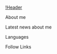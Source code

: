 [!Header](https://i.pinimg.com/originals/58/a8/64/58a864b7679ab6de05f432c040ca6464.jpg)

About me

Latest news about me

Languages

Follow Links
